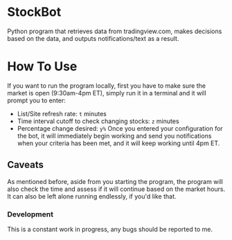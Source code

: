 # StockBot
Python program that retrieves data from tradingview.com, makes decisions based on the data, and outputs notifications/text as a result.

# How To Use
If you want to run the program locally, first you have to make sure the market is open (9:30am-4pm ET), simply run it in a terminal and it will prompt you to enter: 
- List/Site refresh rate: `t` minutes
- Time interval cutoff to check changing stocks: `z` minutes
- Percentage change desired: `y%`
Once you entered your configuration for the bot, it will immediately begin working and send you notifications when your criteria has been met, and it will keep working until 4pm ET.

## Caveats
As mentioned before, aside from you starting the program, the program will also check the time and assess if it will continue based on the market hours.
It can also be left alone running endlessly, if you'd like that.

### Development
This is a constant work in progress, any bugs should be reported to me.